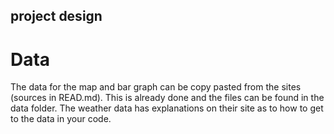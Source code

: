 ## project design
# Data
The data for the map and bar graph can be copy pasted from the sites (sources in READ.md). This is already done and the files can be found in the data folder.
The weather data has explanations on their site as to how to get to the data in your code.
